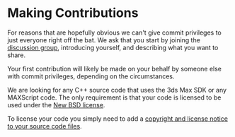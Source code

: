 # Making Contributions #

For reasons that are hopefully obvious we can't give commit privileges to just everyone right off the bat. We ask that you start by joining the [discussion group](http://groups.google.com/group/3ds-max-dev-discuss), introducing yourself, and describing what you want to share.

Your first contribution will likely be made on your behalf by someone else with commit privileges, depending on the circumstances.

We are looking for any C++ source code that uses the 3ds Max SDK or any MAXScript code. The only requirement is that your code is licensed to be used under the [New BSD license](http://www.opensource.org/licenses/bsd-license.php).

To license your code you simply need to add a [copyright and license notice to your source code files](http://www.opensource.org/licenses/bsd-license.php).